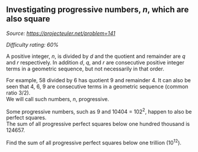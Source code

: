 Investigating progressive numbers, *n*, which are also square
-------------------------------------------------------------

*Source: https://projecteuler.net/problem=141*


*Difficulty rating: 60%*

A positive integer, *n*, is divided by *d* and the quotient and
remainder are *q* and *r* respectively. In addition *d*, *q*, and *r*
are consecutive positive integer terms in a geometric sequence, but not
necessarily in that order.

For example, 58 divided by 6 has quotient 9 and remainder 4. It can also
be seen that 4, 6, 9 are consecutive terms in a geometric sequence
(common ratio 3/2).\
 We will call such numbers, *n*, progressive.

Some progressive numbers, such as 9 and 10404 = 102<sup>2</sup>, happen to also
be perfect squares.\
 The sum of all progressive perfect squares below one hundred thousand
is 124657.

Find the sum of all progressive perfect squares below one trillion
(10<sup>12</sup>).
